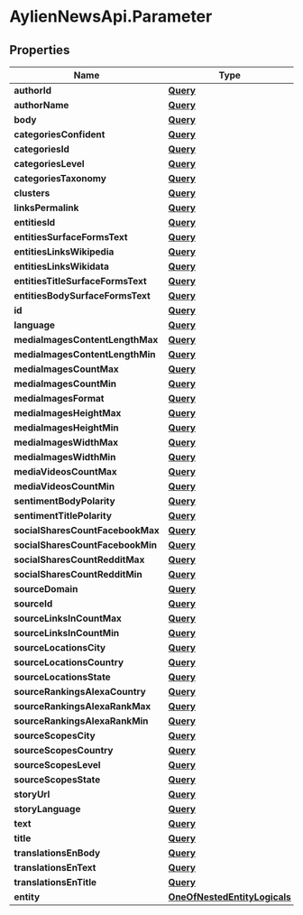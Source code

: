 # AylienNewsApi.Parameter

## Properties

Name | Type | Description | Notes
------------ | ------------- | ------------- | -------------
**authorId** | [**Query**](Query.md) |  | [optional] 
**authorName** | [**Query**](Query.md) |  | [optional] 
**body** | [**Query**](Query.md) |  | [optional] 
**categoriesConfident** | [**Query**](Query.md) |  | [optional] 
**categoriesId** | [**Query**](Query.md) |  | [optional] 
**categoriesLevel** | [**Query**](Query.md) |  | [optional] 
**categoriesTaxonomy** | [**Query**](Query.md) |  | [optional] 
**clusters** | [**Query**](Query.md) |  | [optional] 
**linksPermalink** | [**Query**](Query.md) |  | [optional] 
**entitiesId** | [**Query**](Query.md) |  | [optional] 
**entitiesSurfaceFormsText** | [**Query**](Query.md) |  | [optional] 
**entitiesLinksWikipedia** | [**Query**](Query.md) |  | [optional] 
**entitiesLinksWikidata** | [**Query**](Query.md) |  | [optional] 
**entitiesTitleSurfaceFormsText** | [**Query**](Query.md) |  | [optional] 
**entitiesBodySurfaceFormsText** | [**Query**](Query.md) |  | [optional] 
**id** | [**Query**](Query.md) |  | [optional] 
**language** | [**Query**](Query.md) |  | [optional] 
**mediaImagesContentLengthMax** | [**Query**](Query.md) |  | [optional] 
**mediaImagesContentLengthMin** | [**Query**](Query.md) |  | [optional] 
**mediaImagesCountMax** | [**Query**](Query.md) |  | [optional] 
**mediaImagesCountMin** | [**Query**](Query.md) |  | [optional] 
**mediaImagesFormat** | [**Query**](Query.md) |  | [optional] 
**mediaImagesHeightMax** | [**Query**](Query.md) |  | [optional] 
**mediaImagesHeightMin** | [**Query**](Query.md) |  | [optional] 
**mediaImagesWidthMax** | [**Query**](Query.md) |  | [optional] 
**mediaImagesWidthMin** | [**Query**](Query.md) |  | [optional] 
**mediaVideosCountMax** | [**Query**](Query.md) |  | [optional] 
**mediaVideosCountMin** | [**Query**](Query.md) |  | [optional] 
**sentimentBodyPolarity** | [**Query**](Query.md) |  | [optional] 
**sentimentTitlePolarity** | [**Query**](Query.md) |  | [optional] 
**socialSharesCountFacebookMax** | [**Query**](Query.md) |  | [optional] 
**socialSharesCountFacebookMin** | [**Query**](Query.md) |  | [optional] 
**socialSharesCountRedditMax** | [**Query**](Query.md) |  | [optional] 
**socialSharesCountRedditMin** | [**Query**](Query.md) |  | [optional] 
**sourceDomain** | [**Query**](Query.md) |  | [optional] 
**sourceId** | [**Query**](Query.md) |  | [optional] 
**sourceLinksInCountMax** | [**Query**](Query.md) |  | [optional] 
**sourceLinksInCountMin** | [**Query**](Query.md) |  | [optional] 
**sourceLocationsCity** | [**Query**](Query.md) |  | [optional] 
**sourceLocationsCountry** | [**Query**](Query.md) |  | [optional] 
**sourceLocationsState** | [**Query**](Query.md) |  | [optional] 
**sourceRankingsAlexaCountry** | [**Query**](Query.md) |  | [optional] 
**sourceRankingsAlexaRankMax** | [**Query**](Query.md) |  | [optional] 
**sourceRankingsAlexaRankMin** | [**Query**](Query.md) |  | [optional] 
**sourceScopesCity** | [**Query**](Query.md) |  | [optional] 
**sourceScopesCountry** | [**Query**](Query.md) |  | [optional] 
**sourceScopesLevel** | [**Query**](Query.md) |  | [optional] 
**sourceScopesState** | [**Query**](Query.md) |  | [optional] 
**storyUrl** | [**Query**](Query.md) |  | [optional] 
**storyLanguage** | [**Query**](Query.md) |  | [optional] 
**text** | [**Query**](Query.md) |  | [optional] 
**title** | [**Query**](Query.md) |  | [optional] 
**translationsEnBody** | [**Query**](Query.md) |  | [optional] 
**translationsEnText** | [**Query**](Query.md) |  | [optional] 
**translationsEnTitle** | [**Query**](Query.md) |  | [optional] 
**entity** | [**OneOfNestedEntityLogicals**](OneOfNestedEntityLogicals.md) |  | [optional] 


